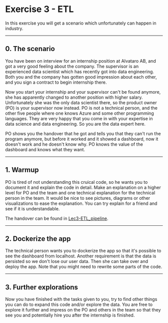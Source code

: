 # Exercise 3 - ETL 

In this exercíse you will get a scenario which unfortunately can happen in industry. 

---
## 0. The scenario

You have been on interview for an internship position at AIvataro AB, and got a very good feeling about the company. The supervisor is an experienced data scientist which has recently got into data engineering. Both you and the company has gotten good impression about each other, and you sign a contract to begin internship there. 

Now you start your internship and your supervisor can't be found anymore, she has apparently changed to another position with higher salary. Unfortunately she was the only data scientist there, so the product owner (PO) is your supervisor now instead. PO is not a technical person, and the other five people where one knows Azure and some other programming languages. They are very happy that you come in with your expertise in data science and data engineering. So you are the data expert here. 

PO shows you the handover that he got and tells you that they can't run the program anymore, but before it worked and it showed a dashboard, now it doesn't work and he doesn't know why. PO knows the value of the dashboard and knows what they want. 

---
## 1. Warmup

PO is tired of not understanding this cruical code, so he wants you to document it and explain the code in detail. Make an explanation on a higher level for PO and the team and one technical explanation for the technical person in the team. It would be nice to see pictures, diagrams or other visualizations to ease the explanation. You can try explain for a friend and see if it is understandable.

The handover can be found in [Lec3-ETL_pipeline](https://github.com/kokchun/Data-engineering-AI22/tree/main/Lecture-code/Lec3-ETL_pipeline/scripts).

---
## 2. Dockerize the app

The technical person wants you to dockerize the app so that it's possible to see the dashboard from localhost. Another requirement is that the data is persisted so we don't lose our user data. Then she can take over and deploy the app. Note that you might need to rewrite some parts of the code. 

---
## 3. Further explorations

Now you have finished with the tasks given to you, try to find other things you can do to expand this code and/or explore the data. You are free to explore it further and impress on the PO and others in the team so that they see you and potentially hire you after the internship is finished.







